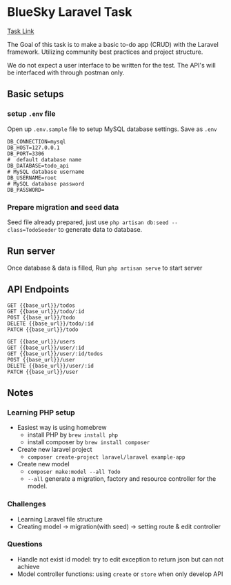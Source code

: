 # BlueSky Laravel Task

[Task Link](https://documenter.getpostman.com/view/18495204/UVysyGMq)

The Goal of this task is to make a basic to-do app (CRUD) with the Laravel framework. Utilizing community best practices and project structure.

We do not expect a user interface to be written for the test. The API's will be interfaced with through postman only.

## Basic setups

### setup `.env` file

Open up `.env.sample` file to setup MySQL database settings. Save as `.env`

```env
DB_CONNECTION=mysql
DB_HOST=127.0.0.1
DB_PORT=3306
#  default database name
DB_DATABASE=todo_api
# MySQL database username
DB_USERNAME=root
# MySQL database password
DB_PASSWORD=
```

### Prepare migration and seed data

Seed file already prepared, just use `php artisan db:seed --class=TodoSeeder` to generate data to database.

## Run server

Once database & data is filled, Run `php artisan serve` to start server

## API Endpoints

    GET {{base_url}}/todos
    GET {{base_url}}/todo/:id
    POST {{base_url}}/todo
    DELETE {{base_url}}/todo/:id
    PATCH {{base_url}}/todo
    
    GET {{base_url}}/users
    GET {{base_url}}/user/:id
    GET {{base_url}}/user/:id/todos
    POST {{base_url}}/user
    DELETE {{base_url}}/user/:id
    PATCH {{base_url}}/user

## Notes

### Learning PHP setup

-   Easiest way is using homebrew
    -   install PHP by `brew install php`
    -   install composer by `brew install composer`
-   Create new laravel project
    -   `composer create-project laravel/laravel example-app`
-   Create new model
    -   `composer make:model --all Todo`
    -   `--all` generate a migration, factory and resource controller for the model.

### Challenges

-   Learning Laravel file structure
-   Creating model -> migration(with seed) -> setting route & edit controller

### Questions

-   Handle not exist id model: try to edit exception to return json but can not achieve
-   Model controller functions: using `create` or `store` when only develop API
